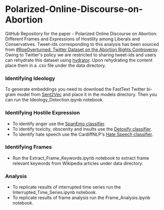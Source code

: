 # Polarized-Online-Discourse-on-Abortion

GitHub Repository for the paper - Polarized Online Discourse on Abortion: Different Frames and Expressions of Hostility among Liberals and Conservatives. 
Tweet-ids corresponding to this analysis has been sourced from [#RoeOverturned: Twitter Dataset on the Abortion Rights Controversy](https://dataverse.harvard.edu/dataset.xhtml?persistentId=doi:10.7910/DVN/STU0J5). Owing to Twitter's policy we are restricted to sharing tweet-ids and users can rehydrate this dataset using [hydrator](https://github.com/DocNow/hydrator). Upon rehydrating the content place them in a .csv file under the data directory.

### Identifying Ideology

To generate embeddings you need to download the FastText Twitter bi-gram model from [Sent2Vec](https://drive.google.com/file/d/0B6VhzidiLvjSeHI4cmdQdXpTRHc/view) and place it in the models directory. Then you can run the Ideology_Detection.ipynb notebook.

### Identifying Hostile Expression

- To identify anger use the [SpanEmo classifier](https://github.com/hasanhuz/SpanEmo).
- To identify toxicity, obscenity and insults use the [Detoxify classifier](https://github.com/unitaryai/detoxify).
- To identify hate speech use the CardiffNLP's [Hate Speech classifier](https://github.com/cardiffnlp/tweeteval).

### Identifying Frames

- Run the Extract_Frame_Keywords.ipynb notebook to extract frame relevant keywords from Wikipedia articles under data directory.

### Analysis

- To replicate results of interrupted time series run the Interrupted_Time_Series.ipynb notebook.
- To replicate results of frame analysis run the Frame_Analysis.ipynb notebook.

